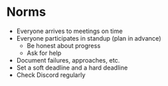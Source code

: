 # Norms
- Everyone arrives to meetings on time
- Everyone participates in standup (plan in advance)
    - Be honest about progress
    - Ask for help
- Document failures, approaches, etc.
- Set a soft deadline and a hard deadline
- Check Discord regularly